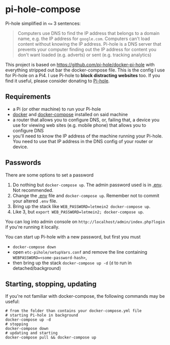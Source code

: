 # pi-hole-compose

Pi-hole simplified in `<=` 3 sentences:

> Computers use DNS to find the IP address that belongs to a domain name, e.g. the IP address for `google.com`.
> Computers can't load content without knowing the IP address. 
> Pi-hole is a DNS server that prevents your computer finding out the IP address for content you don't want loaded (e.g. adverts) or sent (e.g. tracking analytics) 

This project is based on https://github.com/pi-hole/docker-pi-hole with everything stripped out bar the docker-compose file.
This is the config I use for Pi-hole on a Pi4. I use Pi-hole to **block distracting websites** too. 
If you find it useful, please consider donating to [Pi-hole](https://pi-hole.net/donate/). 

## Requirements

* a Pi (or other machine) to run your Pi-hole
* [docker](https://docs.docker.com/engine/install/debian/#install-using-the-convenience-script) and [docker-compose](https://docs.docker.com/compose/install/) installed on said machine
* a router that allows you to configure DNS, or, failing that, a device you use for viewing web sites (e.g. mobile phone) that allows you to configure DNS
* you'll need to know the IP address of the machine running your Pi-hole. You need to use that IP address in the DNS config of your router or device.

## Passwords

There are some options to set a password

1. Do nothing but `docker-compose up`. The admin password used is in [.env](.env). Not recommended.
2. Change the [.env](.env) file and `docker-compose up`. Remember not to commit your altered `.env` file.
3. Bring up the stack like `WEB_PASSWORD=letmein2 docker-compose up`.
4. Like 3, but `export WEB_PASSWORD=letmein2; docker-compose up`.

You can log into admin console on `http://localhost/admin/index.php?login` if you're running it locally. 

You can start up Pi-hole with a new password, but first 
you must

* `docker-compose down`
* open `etc-pihole/setupVars.conf` and remove the line containing 
`WEBPASSWORD=<some-password-hash>`,
* then bring up the stack `docker-compose up -d` (`d` to run in detached/background)

## Starting, stopping, updating

If you're not familiar with docker-compose, the following commands may be useful:

```
# from the folder than contains your docker-compose.yml file
# starting Pi-hole in background
docker-compose up -d
# stopping
docker-compose down
# updating and starting
docker-compose pull && docker-compose up
```